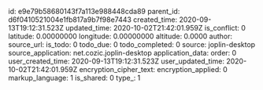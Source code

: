 







id: e9e79b58680143f7a113e988448cda89
parent_id: d6f0410521004e1fb817a9b7f98e7443
created_time: 2020-09-13T19:12:31.523Z
updated_time: 2020-10-02T21:42:01.959Z
is_conflict: 0
latitude: 0.00000000
longitude: 0.00000000
altitude: 0.0000
author: 
source_url: 
is_todo: 0
todo_due: 0
todo_completed: 0
source: joplin-desktop
source_application: net.cozic.joplin-desktop
application_data: 
order: 0
user_created_time: 2020-09-13T19:12:31.523Z
user_updated_time: 2020-10-02T21:42:01.959Z
encryption_cipher_text: 
encryption_applied: 0
markup_language: 1
is_shared: 0
type_: 1